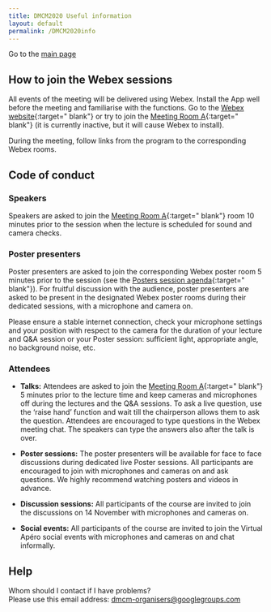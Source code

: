 ```yaml
---
title: DMCM2020 Useful information
layout: default
permalink: /DMCM2020info
---
```


Go to the [main page](https://disease-maps.org/DMCM2020)  

## How to join the Webex sessions
All events of the meeting will be delivered using Webex. 
Install the App well before the meeting and familiarise with the functions. Go to the [Webex website](https://www.webex.com){:target=" blank"} or try to join the [Meeting Room A](https://unilu.webex.com/unilu/j.php?MTID=mf57af1440a92c6ed3df9eb8820f63e50){:target=" blank"} (it is currently inactive, but it will cause Webex to install).

During the meeting, follow links from the program to the corresponding Webex rooms.

## Code of conduct
### Speakers
Speakers are asked to join the [Meeting Room A](https://unilu.webex.com/unilu/j.php?MTID=mf57af1440a92c6ed3df9eb8820f63e50){:target=" blank"} room 10 minutes prior to the session when the lecture is scheduled for sound and camera checks. 

### Poster presenters
Poster presenters are asked to join the corresponding Webex poster room 5 minutes prior to the session (see the [Posters session agenda](https://disease-maps.org/DMCM2020posters){:target=" blank"}). For fruitful discussion with the audience, poster presenters are asked to be present in the designated Webex poster rooms during their dedicated sessions, with a microphone and camera on. 

Please ensure a stable internet connection, check your microphone settings and your position with respect to the camera for the duration of your lecture and Q&A session or your Poster session: sufficient light, appropriate angle, no background noise, etc.

### Attendees
- **Talks:** Attendees are asked to join the [Meeting Room A](https://unilu.webex.com/unilu/j.php?MTID=mf57af1440a92c6ed3df9eb8820f63e50){:target=" blank"} 5 minutes prior to the lecture time and keep cameras and microphones off during the lectures and the Q&A sessions. To ask a live question, use the ‘raise hand’ function and wait till the chairperson allows them to ask the question. Attendees are encouraged to type questions in the Webex meeting chat. The speakers can type the answers also after the talk is over.

- **Poster sessions:** The poster presenters will be available for face to face discussions during dedicated live Poster sessions. All participants are encouraged to join with microphones and cameras on and ask questions. We highly recommend watching posters and videos in advance.

- **Discussion sessions:** All participants of the course are invited to join the discussions on 14 November with microphones and cameras on.

- **Social events:** All participants of the course are invited to join the Virtual Apéro social events with microphones and cameras on and chat informally.

## Help
Whom should I contact if I have problems?  
Please use this email address: dmcm-organisers@googlegroups.com
